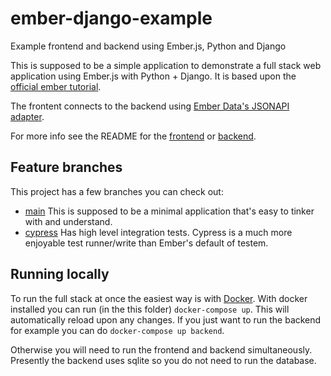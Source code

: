 # ember-django-example
Example frontend and backend using Ember.js, Python and Django

This is supposed to be a simple application to demonstrate a full stack web application using Ember.js with Python + Django. It is based upon the [official ember tutorial](https://guides.emberjs.com/release/tutorial/part-1/).

The frontent connects to the backend using [Ember Data's JSONAPI adapter](https://guides.emberjs.com/release/models/customizing-adapters/).

For more info see the README for the [frontend](frontend/README.md) or [backend](backend/README).



## Feature branches

This project has a few branches you can check out:

- [main](https://github.com/Pachwenko/ember-django-example/tree/main) This is supposed to be a minimal application that's easy to tinker with and understand.
- [cypress](https://github.com/Pachwenko/ember-django-example/tree/cypress) Has high level integration tests. Cypress is a much more enjoyable test runner/write than Ember's default of testem.


## Running locally

To run the full stack at once the easiest way is with [Docker](https://docs.docker.com/get-started/). With docker installed you can run (in the this folder) `docker-compose up`. This will automatically reload upon any changes. If you just want to run the backend for example you can do `docker-compose up backend`.

Otherwise you will need to run the frontend and backend simultaneously. Presently the backend uses sqlite so you do not need to run the database.